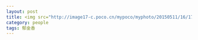```yaml
---
layout: post
title: <img src="http://image17-c.poco.cn/mypoco/myphoto/20150511/16/17818231320150511163727075.jpg"/><img src="http://image17-c.poco.cn/mypoco/myphoto/20150511/16/1781823132015051116373906.jpg"/><img src="http://image17-c.poco.cn/mypoco/myphoto/20150511/16/17818231320150511163718022.jpg"/>
category: people
tags: 郁金香
---
```


